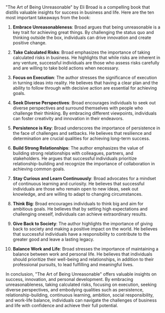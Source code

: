 "The Art of Being Unreasonable" by Eli Broad is a compelling book that distills valuable insights for success in business and life. Here are the ten most important takeaways from the book:

1. **Embrace Unreasonableness**: Broad argues that being unreasonable is a key trait for achieving great things. By challenging the status quo and thinking outside the box, individuals can drive innovation and create positive change.

2. **Take Calculated Risks**: Broad emphasizes the importance of taking calculated risks in business. He highlights that while risks are inherent in any venture, successful individuals are those who assess risks carefully and are willing to take bold actions when necessary.

3. **Focus on Execution**: The author stresses the significance of execution in turning ideas into reality. He believes that having a clear plan and the ability to follow through with decisive action are essential for achieving goals.

4. **Seek Diverse Perspectives**: Broad encourages individuals to seek out diverse perspectives and surround themselves with people who challenge their thinking. By embracing different viewpoints, individuals can foster creativity and innovation in their endeavors.

5. **Persistence is Key**: Broad underscores the importance of persistence in the face of challenges and setbacks. He believes that resilience and determination are crucial qualities for achieving long-term success.

6. **Build Strong Relationships**: The author emphasizes the value of building strong relationships with colleagues, partners, and stakeholders. He argues that successful individuals prioritize relationship-building and recognize the importance of collaboration in achieving common goals.

7. **Stay Curious and Learn Continuously**: Broad advocates for a mindset of continuous learning and curiosity. He believes that successful individuals are those who remain open to new ideas, seek out knowledge, and are willing to adapt to changing circumstances.

8. **Think Big**: Broad encourages individuals to think big and aim for ambitious goals. He believes that by setting high expectations and challenging oneself, individuals can achieve extraordinary results.

9. **Give Back to Society**: The author highlights the importance of giving back to society and making a positive impact on the world. He believes that successful individuals have a responsibility to contribute to the greater good and leave a lasting legacy.

10. **Balance Work and Life**: Broad stresses the importance of maintaining a balance between work and personal life. He believes that individuals should prioritize their well-being and relationships, in addition to their professional pursuits, to lead fulfilling and meaningful lives.

In conclusion, "The Art of Being Unreasonable" offers valuable insights on success, innovation, and personal development. By embracing unreasonableness, taking calculated risks, focusing on execution, seeking diverse perspectives, and embodying qualities such as persistence, relationship-building, continuous learning, ambition, social responsibility, and work-life balance, individuals can navigate the challenges of business and life with confidence and achieve their full potential.
